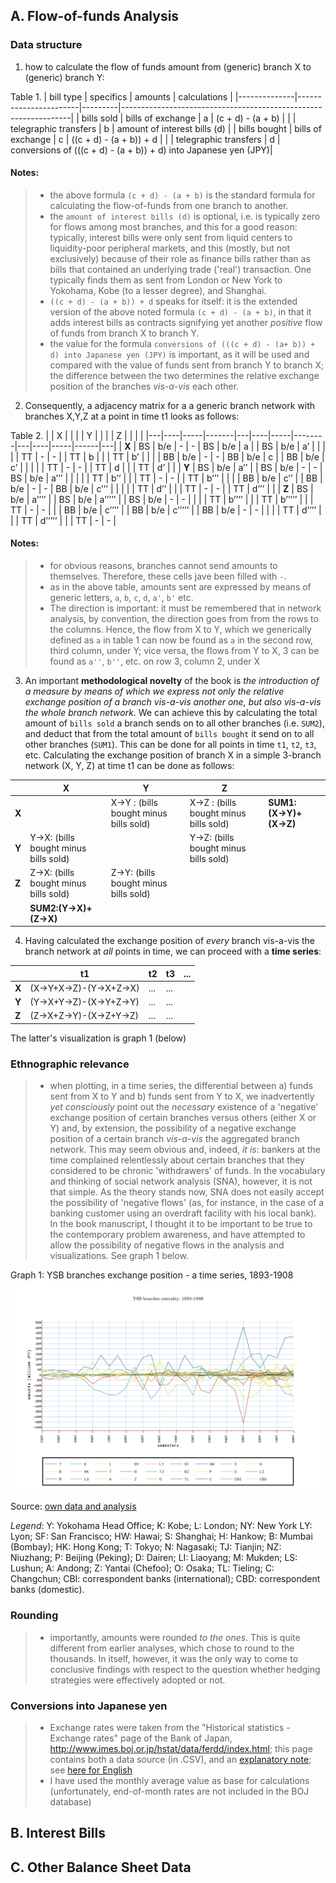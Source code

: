 ## A. Flow-of-funds Analysis

### Data structure

1. how to calculate the flow of funds amount from (generic) branch X to (generic) branch Y:

Table 1.
| bill type    | specifics             | amounts | calculations                                                    |
|--------------|-----------------------|---------|-----------------------------------------------------------------|
| bills sold   | bills of exchange     |       a | (c + d) - (a + b)                                               |
|              | telegraphic transfers |       b | amount of interest bills (d)                                    |
| bills bought | bills of exchange     |       c | ((c + d) - (a + b)) + d                                         |
|              | telegraphic transfers |       d | conversions of (((c + d) - (a + b)) + d) into Japanese yen (JPY)|

#### Notes:
> * the above formula `(c + d) - (a + b)` is the standard formula for calculating the flow-of-funds from one branch to another.
> * the `amount of interest bills (d)` is optional, i.e. is typically zero for flows among most branches, and this for a good reason: typically, interest bills were only sent from liquid centers to liquidity-poor peripheral markets, and this (mostly, but not exclusively) because of their role as finance  bills rather than as bills that contained an underlying trade ('real') transaction. One typically finds them as sent from London or New York to Yokohama, Kobe (to a lesser degree), and Shanghai.
> * `((c + d) - (a + b)) + d` speaks for itself: it is the extended version of the above noted formula `(c + d) - (a + b)`, in that it adds interest bills as contracts signifying yet another *positive* flow of funds from branch X to branch Y.
> * the value for the formula `conversions of (((c + d) - (a+ b)) + d) into Japanese yen (JPY)` is important, as it will be used and compared with the value of funds sent from branch Y to branch X; the difference between the two determines the relative exchange position of the branches *vis-a-vis* each other.



2. Consequently, a adjacency matrix for a a generic branch network with branches X,Y,Z at a point in time t1 looks as follows:

Table 2.
|   | X  |     |       |   | Y  |     |        |   | Z  |     |      |   |
|---|----|-----|-------|---|----|-----|--------|---|----|-----|------|---|
| **X** | BS | b/e |    -   |  - | BS | b/e | a      |   | BS | b/e | a’   |   |
|   |    | TT  |   -    |  - |    | TT  | b      |   |    | TT  | b’   |   |
|   | BB | b/e |   -   |  - | BB | b/e | c      |   | BB | b/e | c’   |   |
|   |    | TT  |   -   |  - |    | TT  | d      |   |    | TT  | d’   |   |
| **Y** | BS | b/e | a’’   |   | BS | b/e |    -    |  - | BS | b/e | a’’’ |   |
|   |    | TT  | b’’   |   |    | TT  |    -    |  - |    | TT  | b’’’ |   |
|   | BB | b/e | c’’   |   | BB | b/e |    -   |  - | BB | b/e | c’’’ |   |
|   |    | TT  | d’’   |   |    | TT  |    -    |  - |    | TT  | d’’’ |   |
| **Z** | BS | b/e | a’’’’ |   | BS | b/e | a’’’’’ |   | BS | b/e |   -   |  - |
|   |    | TT  | b’’’’ |   |    | TT  | b’’’’’ |   |    | TT  |   -   |  - |
|   | BB | b/e | c’’’’ |   | BB | b/e | c’’’’’ |   | BB | b/e |   -   |  - |
|   |    | TT  | d’’’’ |   |    | TT  | d’’’’’ |   |    | TT  |   -   |  - |

#### Notes:
> * for obvious reasons, branches cannot send amounts to themselves. Therefore, these cells jave been filled with `-`.
> * as in the above table, amounts sent are expressed by means of generic letters, `a`, `b`, `c`, `d`, `a'`, `b'` etc.
> * The direction is important: it must be remembered that in network analysis, by convention, the direction goes from from the rows to the columns. Hence, the flow from X to Y, which we generically defined as `a` in table 1 can now be found as `a` in the second row, third column, under Y; vice versa, the flows from Y to X, 3 can be found as `a''`, `b''`, etc. on row 3, column 2, under X



3. An important **methodological novelty** of the book is *the introduction of a measure by means of which we express not only the relative exchange position of a branch vis-a-vis another one, but also vis-a-vis the whole branch network*. We can achieve this by calculating the total amount of `bills sold` a branch sends on to all other branches (i.e. `SUM2`), and deduct that from the total amount of `bills bought` it send on to all other branches (`SUM1`). This can be done for all points in time `t1`, `t2`, `t3`, etc. Calculating the exchange position of branch X in a simple 3-branch network (X, Y, Z) at time t1 can be done as follows:

|       | X                                    | Y                                     | Z                                     |                      |
|-------|--------------------------------------|---------------------------------------|---------------------------------------|----------------------|
| **X** |                                      | X→Y : (bills bought minus bills sold) | X→Z : (bills bought minus bills sold) | **SUM1:(X→Y)+(X→Z)** |
| **Y** | Y→X: (bills bought minus bills sold) |                                       | Y→Z: (bills bought minus bills sold)  |                      |
| **Z** | Z→X: (bills bought minus bills sold) | Z→Y: (bills bought minus bills sold)  |                                       |                      |
|       | **SUM2:(Y→X)+(Z→X)**                 |                                       |                                       |                      |


4. Having calculated the exchange position of *every* branch vis-a-vis the branch network at *all* points in time, we can proceed with a **time series**:

|       | t1                  | t2  | t3  | ... |
|-------|---------------------|-----|-----|-----|
| **X** | (X→Y+X→Z)-(Y→X+Z→X) | ... | ... |     |
| **Y** | (Y→X+Y→Z)-(X→Y+Z→Y) | ... | ... |     |
| **Z** | (Z→X+Z→Y)-(X→Z+Y→Z) | ... | ... |     |

The latter's visualization is graph 1 (below)

### Ethnographic relevance

> * when plotting, in a time series, the differential between a) funds sent from X to Y and b) funds sent from Y to X, we inadvertently *yet consciously* point out the *necessary* existence of a 'negative' exchange position of certain branches versus others (either X or Y) and, by extension, the possibility of a negative exchange position of a certain branch *vis-a-vis* the aggregated branch network. This may seem obvious and, indeed, *it is*: bankers at the time complained relentlessly about certain branches that they considered to be chronic 'withdrawers' of funds. In the vocabulary and thinking of social network analysis (SNA), however, it is not that simple. As the theory stands now, SNA does not easily accept the possibility of 'negative flows' (as, for instance, in the case of a banking customer using an overdraft facility with his local bank). In the book manuscript, I thought it to be important to be true to the contemporary problem awareness, and have attempted to allow the possibility of negative flows in the analysis and visualizations. See graph 1 below.

Graph 1: YSB branches exchange position - a time series, 1893-1908
![YSB branches exchange position - a time series](/YSB_centrality1.png)

Source: [own data and analysis](https://plot.ly/~michaelschiltz/13#plot)

*Legend*: Y: Yokohama Head Office; K: Kobe; L: London; NY: New York LY: Lyon; SF: San Francisco; HW: Hawai; S: Shanghai; H: Hankow; B: Mumbai (Bombay); HK: Hong Kong; T: Tokyo; N: Nagasaki; TJ: Tianjin; NZ: Niuzhang; P: Beijing (Peking); D: Dairen; LI: Liaoyang; M: Mukden; LS: Lushun; A: Andong; Z: Yantai (Chefoo); O: Osaka; TL: Tieling; C: Changchun; CBI: correspondent banks (international); CBD: correspondent banks (domestic). 


### Rounding

> * importantly, amounts were rounded *to the ones*. This is quite different from earlier analyses, which chose to round to the thousands. In itself, however, it was the only way to come to conclusive findings with respect to the question whether hedging strategies were effectively adopted or not.

### Conversions into Japanese yen

> * Exchange rates were taken from the  "Historical statistics - Exchange rates" page of the Bank of Japan, http://www.imes.boj.or.jp/hstat/data/ferdd/index.html; this page contains both a data source (in .CSV), and an [explanatory note](http://www.imes.boj.or.jp/hstat/data/ferdd/note_ferdd.html); see [here for English](http://www.imes.boj.or.jp/english/hstat/data/ferdd/note_ferdd.html)
> * I have used the monthly average value as base for calculations (unfortunately, end-of-month rates are not included in the BOJ database)

## B. Interest Bills

## C. Other Balance Sheet Data

